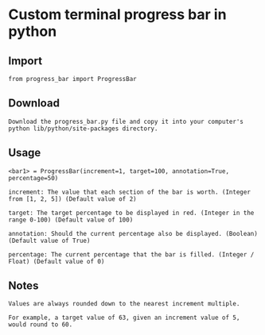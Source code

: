 # Custom terminal progress bar in python

## Import

    from progress_bar import ProgressBar

## Download

    Download the progress_bar.py file and copy it into your computer's python lib/python/site-packages directory.

## Usage

    <bar1> = ProgressBar(increment=1, target=100, annotation=True, percentage=50)

    increment: The value that each section of the bar is worth. (Integer from [1, 2, 5]) (Default value of 2)

    target: The target percentage to be displayed in red. (Integer in the range 0-100) (Default value of 100)

    annotation: Should the current percentage also be displayed. (Boolean) (Default value of True)

    percentage: The current percentage that the bar is filled. (Integer / Float) (Default value of 0)

## Notes

    Values are always rounded down to the nearest increment multiple.

    For example, a target value of 63, given an increment value of 5, would round to 60.
